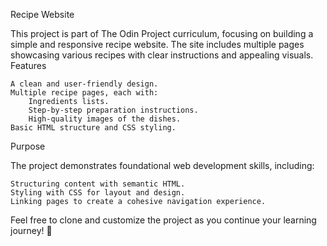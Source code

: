 Recipe Website

This project is part of The Odin Project curriculum, focusing on building a simple and responsive recipe website. The site includes multiple pages showcasing various recipes with clear instructions and appealing visuals.
Features

    A clean and user-friendly design.
    Multiple recipe pages, each with:
        Ingredients lists.
        Step-by-step preparation instructions.
        High-quality images of the dishes.
    Basic HTML structure and CSS styling.

Purpose

The project demonstrates foundational web development skills, including:

    Structuring content with semantic HTML.
    Styling with CSS for layout and design.
    Linking pages to create a cohesive navigation experience.

Feel free to clone and customize the project as you continue your learning journey! 🚀
